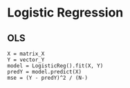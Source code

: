 # Logistic Regression

## OLS
```
X = matrix_X
Y = vector_Y
model = LogisticReg().fit(X, Y)
predY = model.predict(X)
mse = (Y - predY)^2 / (N-)
```
